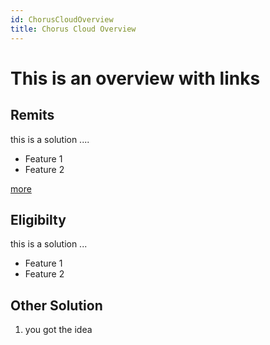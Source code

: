 ```yaml
---
id: ChorusCloudOverview
title: Chorus Cloud Overview
---
```


# This is an overview with links

## Remits 
this is a solution .... 
* Feature 1
* Feature 2

[more](/Chorus-Documentation/docs/RemitsMain)

## Eligibilty

this is a solution ...
* Feature 1
* Feature 2

## Other Solution
1. you got the idea